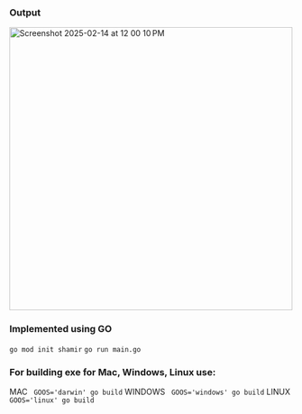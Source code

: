### Output

<img width="502" alt="Screenshot 2025-02-14 at 12 00 10 PM" src="https://github.com/user-attachments/assets/3629fd5f-b657-482d-9d65-4713aec1447b" />

### Implemented using GO
`go mod init shamir`
`go run main.go`

### For building exe for Mac, Windows, Linux use:
MAC ` GOOS='darwin' go build`
WINDOWS ` GOOS='windows' go build`
LINUX ` GOOS='linux' go build`
